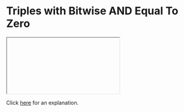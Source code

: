 # Triples with Bitwise AND Equal To Zero 

<iframe></iframe>

Click [here](Explanation.md) for an explanation.

